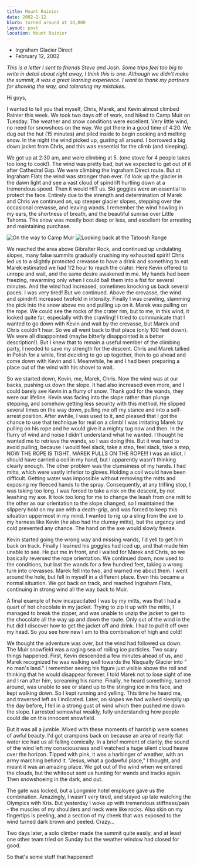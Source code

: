 ```yaml
---
title: Mount Rainier
date: 2002-2-12
blurb: turned around at 14,000
layout: post
location: Mount Rainier
---
```


* Ingraham Glacier Direct
* February 12, 2002

*This is a letter I sent to friends Steve and Josh. Some trips feel too
big to write in detail about right away, I think this is one. Although we
didn't make the summit, it was a great learning experience. I want to thank my
partners for showing the way, and tolerating my mistakes.*


Hi guys,


I wanted to tell you that myself, 
Chris, 
Marek, and Kevin almost climbed
Rainier this week. We took two days off of work, and hiked to Camp Muir on
Tuesday. The weather and snow conditions were excellent. Very little wind, no
need for snowshoes on the way. We got there in a good time of 4:20. We dug out
the hut (15 minutes) and piled inside to begin cooking and melting snow. In the
night the wind picked up, gusting all around. I borrowed a big down jacket from
Chris, and this was essential for the climb (and sleeping).


We got up at 2:30 am, and were climbing at 5. (one stove for 4 people takes
too long to cook!). The wind was pretty bad, but we expected to get out of it
after Cathedral Gap. We were climbing the Ingraham Direct route. But at
Ingraham Flats the wind was stronger than ever. I'd look up the glacier in the
dawn light and see a vast cloud of spindrift hurtling down at a tremendous
speed. Then it would HIT us. Ski goggles were an essential to protect the face.
Entirely due to the strength and determination of Marek and Chris we continued
on, up steeper glacier slopes, stepping over the occasional crevasse, and
leaving wands. I remember the wind howling in my ears, the shortness of breath,
and the beautiful sunrise over Little Tahoma. The snow was mostly boot deep or
less, and excellent for arresting and maintaining purchase.

![On the way to Camp Muir](images/articles/trips/2002/muirsnow.jpg)
![Looking back at the Tatoosh Range](images/articles/trips/2002/paradise.jpg)


We reached the area above Gibralter Rock, and continued up undulating
slopes, many false summits gradually crushing my exhausted spirit! Chris led us
to a slightly protected crevasse to have a drink and something to eat. Marek
estimated we had 1/2 hour to reach the crater. Here Kevin offered to unrope and
wait, and the same desire awakened in me. My hands had been freezing, rewarming
only when I could ball them into a fist for several minutes. And the wind had
increased, sometimes knocking us back several paces. I was very tired! But we
continued. Above the crevasse, the wind and spindrift increased twofold in
intensity. Finally I was crawling, slamming the pick into the snow above me and
pulling up on it. Marek was pulling on the rope. We could see the rocks of the
crater rim, but to me, in this wind, it looked quite far, especially with the
crawling! I tried to communicate that I wanted to go down with Kevin and wait
by the crevasse, but Marek and Chris couldn't hear. So we all went back to that
place (only 100 feet down). We were all disappointed (maybe bitterly
disappointed is a better description!). But I knew that to remain a useful
member of the climbing party, I needed to save my strength for the descent.
Chris and Marek talked in Polish for a while, first deciding to go up together,
then to go ahead and come down with Kevin and I. Meanwhile, he and I had been
preparing a place out of the wind with his shovel to wait.


So we started down, Kevin, me, Marek, Chris. Now the wind was at our backs,
pushing us down the slope. It had also increased even more, and I could barely
see Kevin in a flurry of snow. Thank god for the wands, they were our lifeline.
Kevin was facing into the slope rather than plunge stepping, and somehow
getting less security with this method. He slipped several times on the way
down, pulling me off my stance and into a self-arrest position. After awhile, I
was used to it, and pleased that I got the chance to use that technique for
real on a climb! I was irritating Marek by pulling on his rope and he would
give it a mighty tug now and then. In the flurry of wind and noise I didn't
understand what he wanted. I thought he wanted me to retrieve the wands, so I
was doing this. But it was hard to avoid pulling, because I would feel slack,
take a step, feel slack, take a step, NOW THE ROPE IS TIGHT, MAREK PULLS ON THE
ROPE!!! I was an idiot, I should have carried a coil in my hand, but I
apparently wasn't thinking clearly enough. The other problem was the clumsiness
of my hands. I had mitts, which were vastly inferior to gloves. Holding a coil
would have been difficult. Getting water was impossible without removing the
mitts and exposing my fleeced hands to the spray. Consequently, at any trifling
stop, I was taking too long. I was forced to take a risk on the descent, by not
leashing my axe. It took too long for me to change the leash from one mitt to
the other as our orientation to the slope changed, so I maintained the slippery
hold on my axe with a death-grip, and was forced to keep this situation
uppermost in my mind. I wanted to rig up a sling from the axe to my harness
like Kevin (he also had the clumsy mitts), but the urgency and cold prevented
any chance. The hand on the axe would slowly freeze.


Kevin started going the wrong way and missing wands, I'd yell to get him
back on track. Finally I learned his goggles had iced up, and that made him
unable to see. He put me in front, and I waited for Marek and Chris, so we
basically reversed the rope orientation. We continued down, now used to the
conditions, but lost the wands for a few hundred feet, taking a wrong turn into
crevasses. Marek fell into two, and warned me about them. I went around the
hole, but fell in myself in a different place. Even this became a normal
situation. We got back on track, and reached Ingraham Flats, continuing in
strong wind all the way back to Muir.


A final example of how incapacitated I was by my mitts, was that I had a
quart of hot chocolate in my jacket. Trying to zip it up with the mitts, I
managed to break the zipper, and was unable to unzip the jacket to get to the
chocolate all the way up and down the route. Only out of the wind in the hut
did I discover how to get the jacket off and drink. I had to pull it off over
my head. So you see how new I am to this combination of high and cold!


We thought the adventure was over, but the wind had followed us down. The
Muir snowfield was a raging sea of roiling ice particles. Two scary things
happened. First, Kevin descended a few minutes ahead of us, and Marek
recognized he was walking well towards the Nisqually Glacier into "
no man's
land." I remember seeing his figure just visible above the roil and thinking
that he would disappear forever. I told Marek not to lose sight of me and I ran
after him, screaming his name. Finally, he heard something, turned around, was
unable to see or stand up to the stinging ice in his face, and kept walking
down. So I kept running and yelling. This time he heard me, and traversed left
as I indicated. Later, on slopes we had walked sleepily up the day before, I
fell in a strong gust of wind which then pushed me down the slope. I arrested
somewhat weakly, fully understanding how people could die on this innocent
snowfield.


But it was all a jumble. Mixed with these moments of hardship were scenes of
awful beauty. I'd got crampons back on because an area of nearly flat water ice
had us all falling comically. In a brief moment of clarity, the sound of the
wind left my consciousness and I watched a huge silent cloud heave over the
horizon. Tipped with pink, it was a harbinger of weather, with an army marching
behind it. "Jesus, what a godawful place," I thought, and meant it was an
amazing place. We got out of the wind when we entered the clouds, but the
whiteout sent us hunting for wands and tracks again. Then snowshoeing in the
dark, and out.


The gate was locked, but a Longmire hotel employee gave us the combination.
Amazingly, I wasn't very tired, and stayed up late watching the Olympics with
Kris. But yesterday I woke up with tremendous stiffness/pain - the muscles of
my shoulders and neck were like rocks. Also skin on my fingertips is peeling,
and a section of my cheek that was exposed to the wind turned dark brown and
peeled. Crazy...


Two days later, a solo climber made the summit quite easily, and at least
one other team tried on Sunday but the weather window had closed for good.


So that's some stuff that happened!




